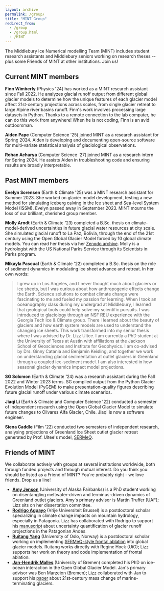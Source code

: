 ```yaml
---
layout: archive
permalink: /group/
title: "MINT Group"
redirect_from: 
  - /group
  - /group.html
  - /MINT
---
```

The Middlebury Ice Numerical modelling Team (MINT) includes student research assistants
and Middlebury seniors working on research theses -- plus some Friends of MINT at other
institutions.  Join us!

## Current MINT members

**Finn Wimberly** (Physics '24) has worked as a MINT research assistant since Fall 2022. 
He analyzes glacial runoff output from different global glacier models to determine how 
the unique features of each glacier model affect 21st-century projections across scales, 
from single glacier retreat to large Alpine river basins runoff.  Finn's work involves 
processing large datasets in Python. Thanks to a remote connection to the lab computer, 
he can do this work from anywhere! When he is not coding, Finn is an avid outdoorsman.

**Aiden Pape** (Computer Science '25) joined MINT as a research assistant for Spring 2024.
Aiden is developing and documenting open-source software for multi-variate statistical analysis
of glaciological observations.

**Rohan Acharya** (Computer Science '27) joined MINT as a research intern for Spring 2024.
He assists Aiden in troubleshooting code and ensuring results are broadly interpretable.



## Past MINT members
**Evelyn Sorensen** (Earth & Climate '25) was a MINT research assistant for Summer 2023.
She worked on glacier model development, testing a new method for simulating iceberg 
calving in the Ice sheet and Sea-level System Model (ISSM).  Evelyn passed away in 
September 2023. MINT mourns the loss of our brilliant, cherished group member.


**Molly Arndt** (Earth & Climate '23) completed a B.Sc. thesis on climate-model-derived 
uncertainties in future glacial water resources at city scale.  She simulated glacial runoff
to La Paz, Bolivia, through the end of the 21st century using the Open Global Glacier Model
forced by 10 global climate models.  You can read her thesis via her 
[Zenodo archive](https://dx.doi.org/10.5281/zenodo.7946884).  Molly is a hydrologist with the 
US National Parks Service through its Scientists in Parks program.

**Mikayla Pascual** (Earth & Climate '22) completed a B.Sc. thesis on the role of sediment
dynamics in modulating ice sheet advance and retreat. In her own words:
> I grew up in Los Angeles, and I never thought much about glaciers or ice sheets, 
but I was curious about how anthropogenic effects change the Earth. Science solutions 
to combat climate change were fascinating to me and fueled my passion for learning. 
When I took an oceanography class during my undergrad at Middlebury, I learned that 
geological tools could help solve my scientific pursuits. I was introduced to glaciology 
through an NSF REU experience with the Georgia Tech Ice & Climate group. There I learned 
about the beauty of glaciers and how earth system models are used to understand the 
changing ice sheets. This work transformed into my senior thesis where I was advised by 
Dr. Lizz Ultee. I am currently a PhD student at the University of Texas at Austin with 
affiliations at the Jackson School of Geosciences and Institute for Geophysics. I am 
co-advised by Drs. Ginny Catania and Benjamin Keisling, and together we work on 
understanding glacial sedimentation at outlet glaciers in Greenland through a 
coupled ice-sediment model. I am also interested in how seasonal glacier dynamics 
impact model projections.

**SG Solomon** (Earth & Climate '24) was a research assistant during the Fall 2022 and 
Winter 2023 terms.  SG compiled output from the Python Glacier Evolution Model (PyGEM)
to make presentation-quality figures describing future glacial runoff under various
climate scenarios.

**Jiaqi Li** (Earth & Climate and Computer Science '22) conducted a semester of independent
research using the Open Global Glacier Model to simulate future changes to Olivares Alfa
Glacier, Chile.  Jiaqi is now a software engineer.

**Siena Caddle** (Film '22) conducted two semesters of independent research, analysing 
projections of Greenland Ice Sheet outlet glacier retreat generated by Prof. Ultee's 
model, [SERMeQ](https://github.com/ehultee/sermeq).



## Friends of MINT
We collaborate actively with groups at several institutions worldwide, both through funded
projects and through mutual interest.  Do you think you should be listed as a Friend of MINT?
You're probably right - we love friends.  Drop us a line!

- [**Amy Jenson**](https://www.gi.alaska.edu/news/geophysical-institute-announces-2022-schaible-fellowship-recipients) 
(University of Alaska Fairbanks) is a PhD student working on disentangling
meltwater-driven and terminus-driven dynamics of Greenland outlet glaciers.  Amy's primary 
advisor is Martin Truffer (UAF); Lizz sits on her dissertation committee.
- [**Rodrigo Aguayo**](https://rodaguayo.github.io/) (Vrije Universiteit Brussel) is a postdoctoral scholar
specializing in climate change impacts on mountain hydrology, especially in Patagonia.  Lizz has
collaborated with Rodrigo to support his [manuscript](https://egusphere.copernicus.org/preprints/2023/egusphere-2023-2325/) 
about uncertainty quantification of glacier runoff projections in the Patagonian Andes.
- [**Ruitang Yang**](https://scholar.google.com/citations?user=P7UUU4kAAAAJ&hl=en) 
(University of Oslo, Norway) is a postdoctoral scholar working on 
implementing [SERMeQ-style frontal ablation](https://github.com/ehultee/sermeq-fa) into
global glacier models.  Ruitang works directly with Regine Hock (UiO); Lizz supports her work
on theory and code implementation of frontal ablation.
- [**Jan-Hendrik Malles**](https://scholar.google.com/citations?user=pQ8FhHkAAAAJ&hl=en) 
(University of Bremen) completed his PhD on ice-ocean interaction in the Open 
Global Glacier Model.  Jan's primary advisor was Ben Marzeion (Bremen); Lizz 
collaborated with Jan to support his [paper](https://www.cambridge.org/core/journals/journal-of-glaciology/article/exploring-the-impact-of-a-frontal-ablation-parameterization-on-projected-21stcentury-mass-change-for-northern-hemisphere-glaciers/1ABFB1057B58B2CC42B0FEE33F346C3F) 
about 21st-century mass change of marine-terminating glaciers.